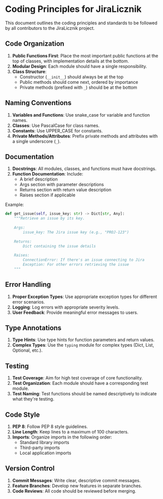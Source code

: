 # Coding Principles for JiraLicznik

This document outlines the coding principles and standards to be followed by all contributors to the JiraLicznik project.

## Code Organization

1. **Public Functions First**: Place the most important public functions at the top of classes, with implementation details at the bottom.
2. **Modular Design**: Each module should have a single responsibility.
3. **Class Structure**:
   - Constructor (`__init__`) should always be at the top
   - Public methods should come next, ordered by importance
   - Private methods (prefixed with `_`) should be at the bottom

## Naming Conventions

1. **Variables and Functions**: Use snake_case for variable and function names.
2. **Classes**: Use PascalCase for class names.
3. **Constants**: Use UPPER_CASE for constants.
4. **Private Methods/Attributes**: Prefix private methods and attributes with a single underscore (`_`).

## Documentation

1. **Docstrings**: All modules, classes, and functions must have docstrings.
2. **Function Documentation**: Include:
   - A brief description
   - Args section with parameter descriptions
   - Returns section with return value description
   - Raises section if applicable

Example:
```python
def get_issue(self, issue_key: str) -> Dict[str, Any]:
    """Retrieve an issue by its key.
    
    Args:
        issue_key: The Jira issue key (e.g., "PROJ-123")
        
    Returns:
        Dict containing the issue details
        
    Raises:
        ConnectionError: If there's an issue connecting to Jira
        Exception: For other errors retrieving the issue
    """
```

## Error Handling

1. **Proper Exception Types**: Use appropriate exception types for different error scenarios.
2. **Logging**: Log errors with appropriate severity levels.
3. **User Feedback**: Provide meaningful error messages to users.

## Type Annotations

1. **Type Hints**: Use type hints for function parameters and return values.
2. **Complex Types**: Use the `typing` module for complex types (Dict, List, Optional, etc.).

## Testing

1. **Test Coverage**: Aim for high test coverage of core functionality.
2. **Test Organization**: Each module should have a corresponding test module.
3. **Test Naming**: Test functions should be named descriptively to indicate what they're testing.

## Code Style

1. **PEP 8**: Follow PEP 8 style guidelines.
2. **Line Length**: Keep lines to a maximum of 100 characters.
3. **Imports**: Organize imports in the following order:
   - Standard library imports
   - Third-party imports
   - Local application imports

## Version Control

1. **Commit Messages**: Write clear, descriptive commit messages.
2. **Feature Branches**: Develop new features in separate branches.
3. **Code Reviews**: All code should be reviewed before merging.